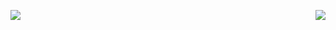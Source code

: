<p>
  <a href="https://count.getloli.com/"><img src="https://count.getloli.com/get/@:KIET7UKE"></a>
  <img src="https://weather-icon.journeyad.repl.co/@CUTTACK?v=1" align="right">
</p>
